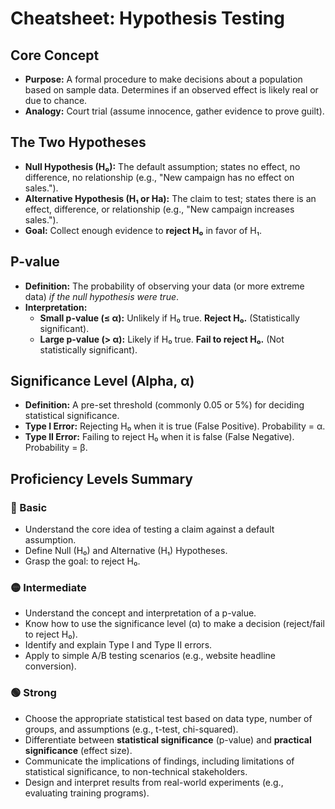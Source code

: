# Cheatsheet: Hypothesis Testing

## Core Concept
*   **Purpose:** A formal procedure to make decisions about a population based on sample data. Determines if an observed effect is likely real or due to chance.
*   **Analogy:** Court trial (assume innocence, gather evidence to prove guilt).

## The Two Hypotheses
*   **Null Hypothesis (H₀):** The default assumption; states no effect, no difference, no relationship (e.g., "New campaign has no effect on sales.").
*   **Alternative Hypothesis (H₁ or Ha):** The claim to test; states there is an effect, difference, or relationship (e.g., "New campaign increases sales.").
*   **Goal:** Collect enough evidence to **reject H₀** in favor of H₁.

## P-value
*   **Definition:** The probability of observing your data (or more extreme data) *if the null hypothesis were true*.
*   **Interpretation:**
    *   **Small p-value (≤ α):** Unlikely if H₀ true. **Reject H₀.** (Statistically significant).
    *   **Large p-value (> α):** Likely if H₀ true. **Fail to reject H₀.** (Not statistically significant).

## Significance Level (Alpha, α)
*   **Definition:** A pre-set threshold (commonly 0.05 or 5%) for deciding statistical significance.
*   **Type I Error:** Rejecting H₀ when it is true (False Positive). Probability = α.
*   **Type II Error:** Failing to reject H₀ when it is false (False Negative). Probability = β.

## Proficiency Levels Summary

### 🔵 Basic
*   Understand the core idea of testing a claim against a default assumption.
*   Define Null (H₀) and Alternative (H₁) Hypotheses.
*   Grasp the goal: to reject H₀.

### 🟡 Intermediate
*   Understand the concept and interpretation of a p-value.
*   Know how to use the significance level (α) to make a decision (reject/fail to reject H₀).
*   Identify and explain Type I and Type II errors.
*   Apply to simple A/B testing scenarios (e.g., website headline conversion).

### 🟢 Strong
*   Choose the appropriate statistical test based on data type, number of groups, and assumptions (e.g., t-test, chi-squared).
*   Differentiate between **statistical significance** (p-value) and **practical significance** (effect size).
*   Communicate the implications of findings, including limitations of statistical significance, to non-technical stakeholders.
*   Design and interpret results from real-world experiments (e.g., evaluating training programs).
